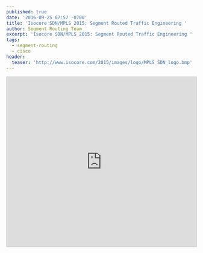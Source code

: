 ```yaml
---
published: true
date: '2016-09-25 07:57 -0700'
title: 'Isocore SDN/MPLS 2015: Segment Routed Traffic Engineering '
author: Segment Routing Team
excerpt: 'Isocore SDN/MPLS 2015: Segment Routed Traffic Engineering '
tags:
  - segment-routing
  - cisco
header:
  teaser: 'http://www.isocore.com/2015/images/logo/MPLS_SDN_logo.bmp'
---
```



<iframe src="https://app.box.com/embed/preview/7vgf94iert9v9jni6dylhj0zr2440twe?theme=dark" width="800" height="450" frameborder="0" marginwidth="0" marginheight="0" scrolling="no" style="border:1px solid #CCC; border-width:1px; margin-bottom:5px; max-width: 100%;" allowfullscreen webkitallowfullscreen msallowfullscreen></iframe>
